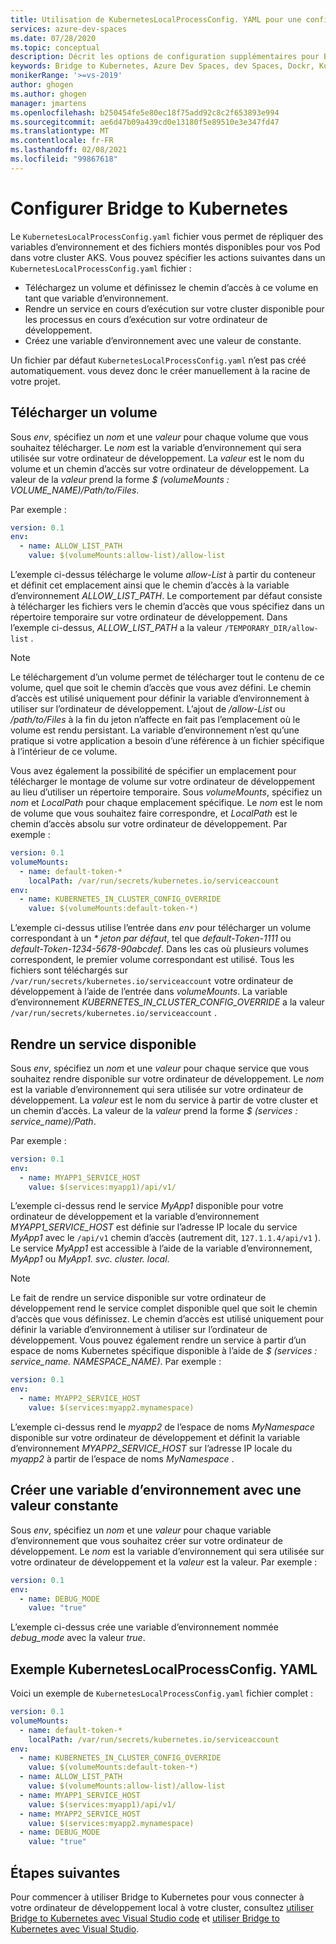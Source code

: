 ```yaml
---
title: Utilisation de KubernetesLocalProcessConfig. YAML pour une configuration supplémentaire avec pour Bridge vers Kubernetes
services: azure-dev-spaces
ms.date: 07/28/2020
ms.topic: conceptual
description: Décrit les options de configuration supplémentaires pour Bridge to Kubernetes à l’aide de KubernetesLocalProcessConfig. YAML
keywords: Bridge to Kubernetes, Azure Dev Spaces, dev Spaces, Dockr, Kubernetes, Azure, AKS, Azure Kubernetes service, containers
monikerRange: '>=vs-2019'
author: ghogen
ms.author: ghogen
manager: jmartens
ms.openlocfilehash: b250454fe5e80ec18f75add92c8c2f653893e994
ms.sourcegitcommit: ae6d47b09a439cd0e13180f5e89510e3e347fd47
ms.translationtype: MT
ms.contentlocale: fr-FR
ms.lasthandoff: 02/08/2021
ms.locfileid: "99867618"
---
```

# <a name="configure-bridge-to-kubernetes"></a>Configurer Bridge to Kubernetes

Le `KubernetesLocalProcessConfig.yaml` fichier vous permet de répliquer des variables d’environnement et des fichiers montés disponibles pour vos Pod dans votre cluster AKS. Vous pouvez spécifier les actions suivantes dans un `KubernetesLocalProcessConfig.yaml` fichier :

* Téléchargez un volume et définissez le chemin d’accès à ce volume en tant que variable d’environnement.
* Rendre un service en cours d’exécution sur votre cluster disponible pour les processus en cours d’exécution sur votre ordinateur de développement.
* Créez une variable d’environnement avec une valeur de constante.

Un fichier par défaut `KubernetesLocalProcessConfig.yaml` n’est pas créé automatiquement. vous devez donc le créer manuellement à la racine de votre projet.

## <a name="download-a-volume"></a>Télécharger un volume

Sous *env*, spécifiez un *nom* et une *valeur* pour chaque volume que vous souhaitez télécharger. Le *nom* est la variable d’environnement qui sera utilisée sur votre ordinateur de développement. La *valeur* est le nom du volume et un chemin d’accès sur votre ordinateur de développement. La valeur de la *valeur* prend la forme *$ (volumeMounts : VOLUME_NAME)/Path/to/Files*.

Par exemple :

```yaml
version: 0.1
env:
  - name: ALLOW_LIST_PATH
    value: $(volumeMounts:allow-list)/allow-list
```

L’exemple ci-dessus télécharge le volume *allow-List* à partir du conteneur et définit cet emplacement ainsi que le chemin d’accès à la variable d’environnement *ALLOW_LIST_PATH*. Le comportement par défaut consiste à télécharger les fichiers vers le chemin d’accès que vous spécifiez dans un répertoire temporaire sur votre ordinateur de développement. Dans l’exemple ci-dessus, *ALLOW_LIST_PATH* a la valeur `/TEMPORARY_DIR/allow-list` . 

> [!NOTE]
> Le téléchargement d’un volume permet de télécharger tout le contenu de ce volume, quel que soit le chemin d’accès que vous avez défini. Le chemin d’accès est utilisé uniquement pour définir la variable d’environnement à utiliser sur l’ordinateur de développement. L’ajout de */allow-List* ou */path/to/Files* à la fin du jeton n’affecte en fait pas l’emplacement où le volume est rendu persistant. La variable d’environnement n’est qu’une pratique si votre application a besoin d’une référence à un fichier spécifique à l’intérieur de ce volume.

Vous avez également la possibilité de spécifier un emplacement pour télécharger le montage de volume sur votre ordinateur de développement au lieu d’utiliser un répertoire temporaire. Sous *volumeMounts*, spécifiez un *nom* et *LocalPath* pour chaque emplacement spécifique. Le *nom* est le nom de volume que vous souhaitez faire correspondre, et *LocalPath* est le chemin d’accès absolu sur votre ordinateur de développement. Par exemple :

```yaml
version: 0.1
volumeMounts:
  - name: default-token-*
    localPath: /var/run/secrets/kubernetes.io/serviceaccount
env:
  - name: KUBERNETES_IN_CLUSTER_CONFIG_OVERRIDE
    value: $(volumeMounts:default-token-*)
```

L’exemple ci-dessus utilise l’entrée dans *env* pour télécharger un volume correspondant à un *\* jeton par défaut*, tel que *default-Token-1111* ou *default-Token-1234-5678-90abcdef*. Dans les cas où plusieurs volumes correspondent, le premier volume correspondant est utilisé. Tous les fichiers sont téléchargés sur `/var/run/secrets/kubernetes.io/serviceaccount` votre ordinateur de développement à l’aide de l’entrée dans *volumeMounts*. La variable d’environnement *KUBERNETES_IN_CLUSTER_CONFIG_OVERRIDE* a la valeur `/var/run/secrets/kubernetes.io/serviceaccount` .

## <a name="make-a-service-available"></a>Rendre un service disponible

Sous *env*, spécifiez un *nom* et une *valeur* pour chaque service que vous souhaitez rendre disponible sur votre ordinateur de développement. Le *nom* est la variable d’environnement qui sera utilisée sur votre ordinateur de développement. La *valeur* est le nom du service à partir de votre cluster et un chemin d’accès. La valeur de la *valeur* prend la forme *$ (services : service_name)/Path*.

Par exemple :

```yaml
version: 0.1
env:
  - name: MYAPP1_SERVICE_HOST
    value: $(services:myapp1)/api/v1/
```

L’exemple ci-dessus rend le service *MyApp1* disponible pour votre ordinateur de développement et la variable d’environnement *MYAPP1_SERVICE_HOST* est définie sur l’adresse IP locale du service *MyApp1* avec le `/api/v1` chemin d’accès (autrement dit, `127.1.1.4/api/v1` ). Le service *MyApp1* est accessible à l’aide de la variable d’environnement, *MyApp1* ou *MyApp1. svc. cluster. local*.

> [!NOTE]
> Le fait de rendre un service disponible sur votre ordinateur de développement rend le service complet disponible quel que soit le chemin d’accès que vous définissez. Le chemin d’accès est utilisé uniquement pour définir la variable d’environnement à utiliser sur l’ordinateur de développement.
Vous pouvez également rendre un service à partir d’un espace de noms Kubernetes spécifique disponible à l’aide de *$ (services : service_name. NAMESPACE_NAME)*. Par exemple :

```yaml
version: 0.1
env:
  - name: MYAPP2_SERVICE_HOST
    value: $(services:myapp2.mynamespace)
```

L’exemple ci-dessus rend le *myapp2* de l’espace de noms *MyNamespace* disponible sur votre ordinateur de développement et définit la variable d’environnement *MYAPP2_SERVICE_HOST* sur l’adresse IP locale du *myapp2* à partir de l’espace de noms *MyNamespace* .

## <a name="create-an-environment-variable-with-a-constant-value"></a>Créer une variable d’environnement avec une valeur constante

Sous *env*, spécifiez un *nom* et une *valeur* pour chaque variable d’environnement que vous souhaitez créer sur votre ordinateur de développement. Le *nom* est la variable d’environnement qui sera utilisée sur votre ordinateur de développement et la *valeur* est la valeur. Par exemple :

```yaml
version: 0.1
env:
  - name: DEBUG_MODE
    value: "true"
```

L’exemple ci-dessus crée une variable d’environnement nommée *debug_mode* avec la valeur *true*.

## <a name="example-kuberneteslocalprocessconfigyaml"></a>Exemple KubernetesLocalProcessConfig. YAML

Voici un exemple de `KubernetesLocalProcessConfig.yaml` fichier complet :

```yaml
version: 0.1
volumeMounts:
  - name: default-token-*
    localPath: /var/run/secrets/kubernetes.io/serviceaccount
env:
  - name: KUBERNETES_IN_CLUSTER_CONFIG_OVERRIDE
    value: $(volumeMounts:default-token-*)
  - name: ALLOW_LIST_PATH
    value: $(volumeMounts:allow-list)/allow-list
  - name: MYAPP1_SERVICE_HOST
    value: $(services:myapp1)/api/v1/
  - name: MYAPP2_SERVICE_HOST
    value: $(services:myapp2.mynamespace)
  - name: DEBUG_MODE 
    value: "true"
```

## <a name="next-steps"></a>Étapes suivantes

Pour commencer à utiliser Bridge to Kubernetes pour vous connecter à votre ordinateur de développement local à votre cluster, consultez [utiliser Bridge to Kubernetes avec Visual Studio code][bridge-to-kubernetes-vs-code] et [utiliser Bridge to Kubernetes avec Visual Studio][bridge-to-kubernetes-vs].

[bridge-to-kubernetes-vs-code]: https://code.visualstudio.com/docs/containers/bridge-to-kubernetes
[bridge-to-kubernetes-vs]: bridge-to-kubernetes.md
